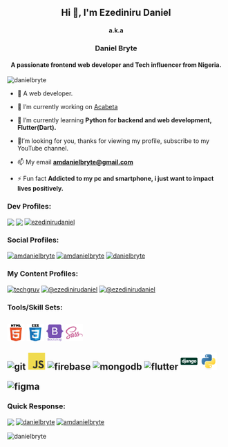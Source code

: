 <h2 align="center">Hi 👋, I'm Ezediniru Daniel </h2>
  <h4 align="center">a.k.a</h4>
  
<h3 align="center">Daniel Bryte</h3>
  
<h4 align="center">A passionate frontend web developer and Tech influencer from Nigeria.</h4>

<p align="left"> <img src="https://komarev.com/ghpvc/?username=danielbryte&label=Profile%20views&color=0e75b6&style=flat" alt="danielbryte" /></p>

- 🔭 A web developer. 

- 🔭 I’m currently working on [Acabeta](https://www.acabeta.com/)

- 🌱 I’m currently learning **Python for backend and web development, Flutter(Dart).**

- 🔭I’m looking for you, thanks for viewing my profile, subscribe to my YouTube channel.

- 📫 My email **amdanielbryte@gmail.com**

- ⚡ Fun fact **Addicted to my pc and smartphone, i just want to impact lives positively.**

<h3 align="left">Dev Profiles:</h3>
<p align="left">
<a href="https://codepen.io/amdanielbryte" target="blank"><img align="center" src="https://img.shields.io/static/v1?style=for-the-badge&message=CodePen&color=000000&logo=CodePen&logoColor=FFFFFF&label=" style="max-width: 100%;" /></a>
<a href="https://stackoverflow.com/users/ezediniru-daniel" target="blank"><img align="center" src="https://img.shields.io/static/v1?style=for-the-badge&message=Stack+Overflow&color=F58025&logo=Stack+Overflow&logoColor=FFFFFF&label=" style="max-width: 100%;" /></a>
<a href="https://www.topcoder.com/members/ezedinirudaniel" target="blank"><img align="center" src="https://img.shields.io/static/v1?style=for-the-badge&message=Topcoder&color=29A7DF&logo=Topcoder&logoColor=FFFFFF&label=" alt="ezedinirudaniel" style="max-width: 100%;" /></a>
</p>

<h3 align="left">Social Profiles:</h3>
<p align="left">
<a href="https://twitter.com/amdanielbryte" target="blank"><img align="center" src="https://img.shields.io/badge/Twitter-1DA1F2?style=for-the-badge&logo=twitter&logoColor=white" alt="amdanielbryte" style="max-width: 100%;" /></a>
<a href="https://instagram.com/amdanielbryte" target="blank"><img align="center" src="https://img.shields.io/badge/Instagram-E4405F?style=for-the-badge&logo=instagram&logoColor=white" alt="amdanielbryte" style="max-width: 100%;" /></a>
 <a href="https://linkedin.com/in/danielbryte" target="blank"><img align="center" src="https://img.shields.io/badge/LinkedIn-0077B5?style=for-the-badge&logo=linkedin&logoColor=white" alt="danielbryte" style="max-width: 100%;" /></a>
</p>
  
  
<h3 align="left">My Content Profiles:</h3>
<p align="left">
  <a href="https://www.youtube.com/c/techgruv" target="blank"><img align="center" src="https://img.shields.io/badge/YouTube-FF0000?style=for-the-badge&logo=youtube&logoColor=white" alt="techgruv" style="max-width: 100%;" /></a>
<a href="https://hashnode.com/@ezedinirudaniel" target="blank"><img align="center" src="https://img.shields.io/badge/Hashnode-2962FF?style=for-the-badge&logo=hashnode&logoColor=white" alt="@ezedinirudaniel" style="max-width: 100%;" /></a>
<a href="https://medium.com/@ezedinirudaniel" target="blank"><img align="center" src="https://img.shields.io/badge/Medium-12100E?style=for-the-badge&logo=medium&logoColor=white" alt="@ezedinirudaniel" style="max-width: 100%;" /></a>
</p>

<h3 align="left">Tools/Skill Sets:</h3>
<h2 
<p align="left">
<img src="https://raw.githubusercontent.com/devicons/devicon/master/icons/html5/html5-original-wordmark.svg" alt="html5" width="40" height="40"/> 
<img src="https://raw.githubusercontent.com/devicons/devicon/master/icons/css3/css3-original-wordmark.svg" alt="css3" width="40" height="40"/>
<img src="https://raw.githubusercontent.com/devicons/devicon/master/icons/bootstrap/bootstrap-plain-wordmark.svg" alt="bootstrap" width="40" height="40"/> </a>
<img src="https://raw.githubusercontent.com/devicons/devicon/master/icons/sass/sass-original.svg" alt="sass" width="40" height="40"/> </a> </p>
<img src="https://www.vectorlogo.zone/logos/git-scm/git-scm-icon.svg" alt="git" width="40" height="40"/>
<img src="https://raw.githubusercontent.com/devicons/devicon/master/icons/javascript/javascript-original.svg" alt="javascript" width="40" height="40"/> 
<img src="https://www.vectorlogo.zone/logos/firebase/firebase-icon.svg" alt="firebase" width="40" height="40"/>
<img src="https://www.vectorlogo.zone/logos/mongodb/mongodb-icon.svg" alt="mongodb" width="40" height="40"/> 
<img src="https://www.vectorlogo.zone/logos/flutterio/flutterio-icon.svg" alt="flutter" width="40" height="40"/> 
<img src="https://raw.githubusercontent.com/devicons/devicon/master/icons/django/django-original.svg" alt="django" width="40" height="40"/>  
<img src="https://raw.githubusercontent.com/devicons/devicon/master/icons/python/python-original.svg" alt="python" width="40" height="40"/> 
<p align="left">
<img src="https://www.vectorlogo.zone/logos/figma/figma-icon.svg" alt="figma" width="40" height="40"/> 



<h3 align="left">Quick Response:</h3>
<a href="amdanielbryte@gmail.com" target="blank"><img align="center" src="https://img.shields.io/static/v1?style=for-the-badge&message=Gmail&color=EA4335&logo=Gmail&logoColor=FFFFFF&label=" style="max-width: 100%;" /></a>
<a href="https://linkedin.com/in/danielbryte" target="blank"><img align="center" src="https://img.shields.io/badge/LinkedIn-0077B5?style=for-the-badge&logo=linkedin&logoColor=white" alt="danielbryte" style="max-width: 100%;" /></a>
<a href="https://twitter.com/amdanielbryte" target="blank"><img align="center" src="https://img.shields.io/badge/Twitter-1DA1F2?style=for-the-badge&logo=twitter&logoColor=white" alt="amdanielbryte" style="max-width: 100%;" /></a>



<p><img align="center" src="https://github-readme-streak-stats.herokuapp.com/?user=danielbryte&" alt="danielbryte" /></p>
